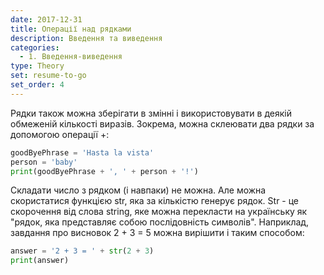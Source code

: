 ```yaml
---
date: 2017-12-31
title: Операції над рядками
description: Введення та виведення
categories:
  - 1. Введення-виведення
type: Theory
set: resume-to-go
set_order: 4
---
```


Рядки також можна зберігати в змінні і використовувати в деякій обмеженій кількості виразів. Зокрема, можна склеювати два рядки за допомогою операції +:

```python
goodByePhrase = 'Hasta la vista'
person = 'baby'
print(goodByePhrase + ', ' + person + '!')
```

Складати число з рядком (і навпаки) не можна. Але можна скористатися функцією str, яка за кількістю генерує рядок. Str - це скорочення від слова string, яке можна перекласти на українську як "рядок, яка представляє собою послідовність символів". Наприклад, завдання про висновок 2 + 3 = 5 можна вирішити і таким способом:

```python
answer = '2 + 3 = ' + str(2 + 3)
print(answer)
```